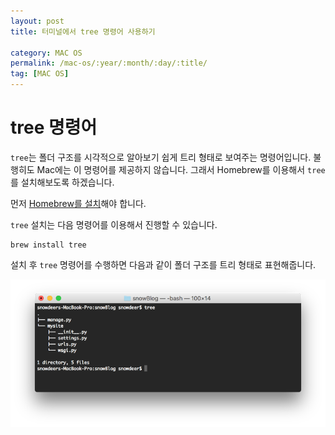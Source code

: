 ```yaml
---
layout: post
title: 터미널에서 tree 명령어 사용하기

category: MAC OS
permalink: /mac-os/:year/:month/:day/:title/
tag: [MAC OS]
---
```

# tree 명령어

`tree`는 폴더 구조를 시각적으로 알아보기 쉽게 트리 형태로 보여주는 명령어입니다. 불행히도 Mac에는 이 명령어를 제공하지 않습니다. 그래서 Homebrew를 이용해서 `tree`를 설치해보도록 하겠습니다.

먼저 [Homebrew를 설치](/mac-os/2017/04/01/install-homebrew-on-mac)해야 합니다.

`tree` 설치는 다음 명령어를 이용해서 진행할 수 있습니다.

~~~
brew install tree
~~~

설치 후 `tree` 명령어를 수행하면 다음과 같이 폴더 구조를 트리 형태로 표현해줍니다.

![image](/assets/tips-mac/010.png)